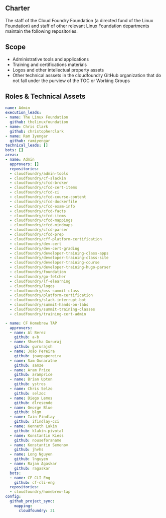 ## Charter

The staff of the Cloud Foundry Foundation (a directed fund of the Linux Foundation) and staff of other relevant Linux Foundation departments
maintain the following repositories.


## Scope

- Administrative tools and applications
- Training and certifications materials
- Logos and other intellectual property assets
- Other technical asssets in the cloudfoundry GitHub organization that do not fall under the purview of the TOC or Working Groups


## Roles & Technical Assets

```yaml
name: Admin
execution_leads:
- name: The Linux Foundation
  github: thelinuxfoundation
- name: Chris Clark
  github: christopherclark
- name: Ram Iyengar
  github: ramiyengar
technical_leads: []
bots: []
areas:
- name: Admin
  approvers: []
  repositories:
  - cloudfoundry/admin-tools
  - cloudfoundry/cf-slackin
  - cloudfoundry/cfcd-broker
  - cloudfoundry/cfcd-cert-items
  - cloudfoundry/cfcd-ci
  - cloudfoundry/cfcd-course-content
  - cloudfoundry/cfcd-dockerfile
  - cloudfoundry/cfcd-exam-info
  - cloudfoundry/cfcd-facts
  - cloudfoundry/cfcd-items
  - cloudfoundry/cfcd-mappings
  - cloudfoundry/cfcd-mindmaps
  - cloudfoundry/cfcd-parser
  - cloudfoundry/cfcd-prep
  - cloudfoundry/cff-platform-certification
  - cloudfoundry/dev-cert
  - cloudfoundry/dev-cert-grading
  - cloudfoundry/developer-training-class-apps
  - cloudfoundry/developer-training-class-site
  - cloudfoundry/developer-training-course
  - cloudfoundry/developer-training-hugo-parser
  - cloudfoundry/foundation
  - cloudfoundry/go-fetcher
  - cloudfoundry/lf-elearning
  - cloudfoundry/logos
  - cloudfoundry/oss-summit-class
  - cloudfoundry/platform-certification
  - cloudfoundry/slack-interrupt-bot
  - cloudfoundry/summit-hands-on-labs
  - cloudfoundry/summit-training-classes
  - cloudfoundry/training-cert-admin

- name: CF Homebrew TAP
  approvers:
  - name: Al Berez
    github: a-b
  - name: Shwetha Gururaj
    github: gururajsh
  - name: João Pereira
    github: joaopapereira
  - name: Sam Gunaratne
    github: samze
  - name: Aram Price
    github: aramprice
  - name: Brian Upton
    github: ystros
  - name: Chris Selzo
    github: selzoc
  - name: Diego Lemos
    github: dlresende
  - name: George Blue
    github: blgm
  - name: Iain Findlay
    github: ifindlay-cci
  - name: Kenneth Lakin
    github: klakin-pivotal
  - name: Konstantin Kiess
    github: nouseforaname
  - name: Konstantin Semenov
    github: jhvhs
  - name: Long Nguyen
    github: lnguyen
  - name: Rajan Agaskar
    github: ragaskar    
  bots:
  - name: CF CLI Eng
    github: cf-cli-eng
  repositories:
  - cloudfoundry/homebrew-tap
config:
  github_project_sync:
    mapping:
      cloudfoundry: 31
```
